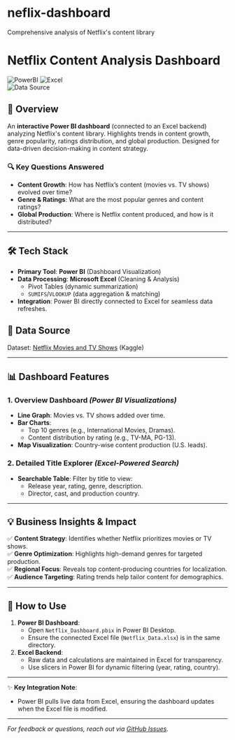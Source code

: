 # neflix-dashboard
Comprehensive analysis of Netflix's content library

# Netflix Content Analysis Dashboard  

![PowerBI](https://img.shields.io/badge/Power_BI-F2C811?logo=powerbi) ![Excel](https://img.shields.io/badge/Excel-Data_Source-217346?logo=microsoft-excel)  
![Data Source](https://img.shields.io/badge/Data-Kaggle-20BEFF?logo=kaggle)  

## 📌 Overview  
An **interactive Power BI dashboard** (connected to an Excel backend) analyzing Netflix's content library. Highlights trends in content growth, genre popularity, ratings distribution, and global production. Designed for data-driven decision-making in content strategy.  

### 🔍 Key Questions Answered  
- **Content Growth**: How has Netflix’s content (movies vs. TV shows) evolved over time?  
- **Genre & Ratings**: What are the most popular genres and content ratings?  
- **Global Production**: Where is Netflix content produced, and how is it distributed?  

---

## 🛠️ Tech Stack  
- **Primary Tool**: **Power BI** (Dashboard Visualization)  
- **Data Processing**: **Microsoft Excel** (Cleaning & Analysis)  
  - Pivot Tables (dynamic summarization)  
  - `SUMIFS`/`VLOOKUP` (data aggregation & matching)  
- **Integration**: Power BI directly connected to Excel for seamless data refreshes.  

## 📂 Data Source  
Dataset: [Netflix Movies and TV Shows](https://www.kaggle.com/datasets/shivamb/netflix-shows) (Kaggle)  

---

## 📊 Dashboard Features  

### **1. Overview Dashboard** *(Power BI Visualizations)*  
- **Line Graph**: Movies vs. TV shows added over time.  
- **Bar Charts**:  
  - Top 10 genres (e.g., International Movies, Dramas).  
  - Content distribution by rating (e.g., TV-MA, PG-13).  
- **Map Visualization**: Country-wise content production (U.S. leads).  

### **2. Detailed Title Explorer** *(Excel-Powered Search)*  
- **Searchable Table**: Filter by title to view:  
  - Release year, rating, genre, description.  
  - Director, cast, and production country.  

---

## 💡 Business Insights & Impact  
✅ **Content Strategy**: Identifies whether Netflix prioritizes movies or TV shows.  
✅ **Genre Optimization**: Highlights high-demand genres for targeted production.  
✅ **Regional Focus**: Reveals top content-producing countries for localization.  
✅ **Audience Targeting**: Rating trends help tailor content for demographics.  

---

## 🚀 How to Use  
1. **Power BI Dashboard**:  
   - Open `Netflix_Dashboard.pbix` in Power BI Desktop.  
   - Ensure the connected Excel file (`Netflix_Data.xlsx`) is in the same directory.  
2. **Excel Backend**:  
   - Raw data and calculations are maintained in Excel for transparency.  
   - Use slicers in Power BI for dynamic filtering (year, rating, country).  

---
✨ **Key Integration Note**:  
- Power BI pulls live data from Excel, ensuring the dashboard updates when the Excel file is modified.  

---
*For feedback or questions, reach out via [GitHub Issues](https://github.com/yourusername/your-repo/issues).*  
